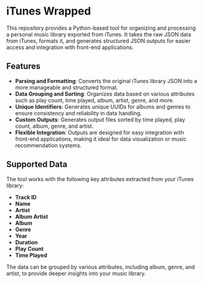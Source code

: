 # iTunes Wrapped

This repository provides a Python-based tool for organizing and processing a personal music library exported from iTunes. It takes the raw JSON data from iTunes, formats it, and generates structured JSON outputs for easier access and integration with front-end applications.

## Features

- **Parsing and Formatting**: Converts the original iTunes library JSON into a more manageable and structured format.
- **Data Grouping and Sorting**: Organizes data based on various attributes such as play count, time played, album, artist, genre, and more.
- **Unique Identifiers**: Generates unique UUIDs for albums and genres to ensure consistency and reliability in data handling.
- **Custom Outputs**: Generates output files sorted by time played, play count, album, genre, and artist.
- **Flexible Integration**: Outputs are designed for easy integration with front-end applications, making it ideal for data visualization or music recommendation systems.

## Supported Data

The tool works with the following key attributes extracted from your iTunes library:

- **Track ID**
- **Name**
- **Artist**
- **Album Artist**
- **Album**
- **Genre**
- **Year**
- **Duration**
- **Play Count**
- **Time Played**

The data can be grouped by various attributes, including album, genre, and artist, to provide deeper insights into your music library.
